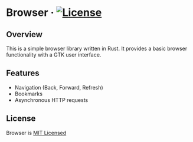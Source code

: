 # Browser · [![License](https://img.shields.io/badge/License-MIT-blue.svg)](https://github.com/sswahn/browser/blob/main/LICENSE)

## Overview

This is a simple browser library written in Rust. It provides a basic browser functionality with a GTK user interface.

## Features

- Navigation (Back, Forward, Refresh)
- Bookmarks
- Asynchronous HTTP requests


## License
Browser is [MIT Licensed](https://github.com/sswahn/browser/blob/main/LICENSE)
